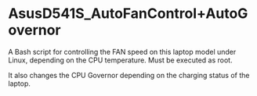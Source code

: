 # AsusD541S_AutoFanControl+AutoGovernor

A Bash script for controlling the FAN speed on this laptop model under Linux, depending on the CPU temperature. Must be executed as root.

It also changes the CPU Governor depending on the charging status of the laptop.
